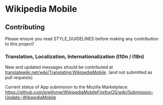 # Wikipedia Mobile

## Contributing
Please ensure you read STYLE_GUIDELINES before making any contribution to this project!

### Translation, Localization, Internationalization (l10n / i18n)

New and updated messages should be contributed at [translatewiki.net/wiki/Translating:WikipediaMobile][Translating-WikipediaMobile]. (and not submitted as pull requests)

[Translating-WikipediaMobile]: https://translatewiki.net/wiki/Translating:WikipediaMobile

Current status of App submission to the Mozilla Marketplace: https://github.com/preillyme/WikipediaMobileFirefoxOS/wiki/Submission-Update:-WikipediaMobile
